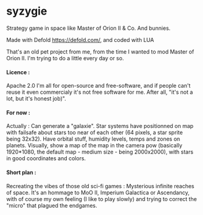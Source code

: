 # syzygie
Strategy game in space like Master of Orion II &amp; Co. And bunnies.

Made with Defold https://defold.com/, and coded with LUA

That's an old pet project from me, from the time I wanted to mod Master of Orion II. I'm trying to do a little every day or so.

#### Licence :
Apache 2.0
I'm all for open-source and free-software, and if people can't reuse it even commercialy it's not free software for me. After all, "it's not a lot, but it's honest job)".

#### For now :

Actually : Can generate a "galaxie". Star systems have positionned on map with failsafe about stars too near of each other (64 pixels, a star sprite being 32x32). Have orbital stuff, humidity levels, temps and zones on planets.
Visually, show a map of the map in the camera pow (basically 1920*1080, the default map - medium size - being 2000x2000), with stars in good coordinates and colors.

#### Short plan :

Recreating the vibes of those old sci-fi games : Mysterious infinite reaches of space. It's an hommage to MoO II, Imperium Galactica or Ascendancy, with of course my own feeling (I like to play slowly) and trying to correct the "micro" that plagued the endgames.

